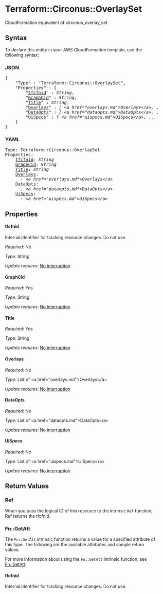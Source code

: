 # Terraform::Circonus::OverlaySet

CloudFormation equivalent of circonus_overlay_set

## Syntax

To declare this entity in your AWS CloudFormation template, use the following syntax:

### JSON

<pre>
{
    "Type" : "Terraform::Circonus::OverlaySet",
    "Properties" : {
        "<a href="#tfcfnid" title="tfcfnid">tfcfnid</a>" : <i>String</i>,
        "<a href="#graphcid" title="GraphCid">GraphCid</a>" : <i>String</i>,
        "<a href="#title" title="Title">Title</a>" : <i>String</i>,
        "<a href="#overlays" title="Overlays">Overlays</a>" : <i>[ &lt;a href=&#34;overlays.md&#34;&gt;Overlays&lt;/a&gt;, ... ]</i>,
        "<a href="#dataopts" title="DataOpts">DataOpts</a>" : <i>[ &lt;a href=&#34;dataopts.md&#34;&gt;DataOpts&lt;/a&gt;, ... ]</i>,
        "<a href="#uispecs" title="UiSpecs">UiSpecs</a>" : <i>[ &lt;a href=&#34;uispecs.md&#34;&gt;UiSpecs&lt;/a&gt;, ... ]</i>
    }
}
</pre>

### YAML

<pre>
Type: Terraform::Circonus::OverlaySet
Properties:
    <a href="#tfcfnid" title="tfcfnid">tfcfnid</a>: <i>String</i>
    <a href="#graphcid" title="GraphCid">GraphCid</a>: <i>String</i>
    <a href="#title" title="Title">Title</a>: <i>String</i>
    <a href="#overlays" title="Overlays">Overlays</a>: <i>
      - &lt;a href=&#34;overlays.md&#34;&gt;Overlays&lt;/a&gt;</i>
    <a href="#dataopts" title="DataOpts">DataOpts</a>: <i>
      - &lt;a href=&#34;dataopts.md&#34;&gt;DataOpts&lt;/a&gt;</i>
    <a href="#uispecs" title="UiSpecs">UiSpecs</a>: <i>
      - &lt;a href=&#34;uispecs.md&#34;&gt;UiSpecs&lt;/a&gt;</i>
</pre>

## Properties

#### tfcfnid

Internal identifier for tracking resource changes. Do not use.

_Required_: No

_Type_: String

_Update requires_: [No interruption](https://docs.aws.amazon.com/AWSCloudFormation/latest/UserGuide/using-cfn-updating-stacks-update-behaviors.html#update-no-interrupt)

#### GraphCid

_Required_: Yes

_Type_: String

_Update requires_: [No interruption](https://docs.aws.amazon.com/AWSCloudFormation/latest/UserGuide/using-cfn-updating-stacks-update-behaviors.html#update-no-interrupt)

#### Title

_Required_: Yes

_Type_: String

_Update requires_: [No interruption](https://docs.aws.amazon.com/AWSCloudFormation/latest/UserGuide/using-cfn-updating-stacks-update-behaviors.html#update-no-interrupt)

#### Overlays

_Required_: No

_Type_: List of &lt;a href=&#34;overlays.md&#34;&gt;Overlays&lt;/a&gt;

_Update requires_: [No interruption](https://docs.aws.amazon.com/AWSCloudFormation/latest/UserGuide/using-cfn-updating-stacks-update-behaviors.html#update-no-interrupt)

#### DataOpts

_Required_: No

_Type_: List of &lt;a href=&#34;dataopts.md&#34;&gt;DataOpts&lt;/a&gt;

_Update requires_: [No interruption](https://docs.aws.amazon.com/AWSCloudFormation/latest/UserGuide/using-cfn-updating-stacks-update-behaviors.html#update-no-interrupt)

#### UiSpecs

_Required_: No

_Type_: List of &lt;a href=&#34;uispecs.md&#34;&gt;UiSpecs&lt;/a&gt;

_Update requires_: [No interruption](https://docs.aws.amazon.com/AWSCloudFormation/latest/UserGuide/using-cfn-updating-stacks-update-behaviors.html#update-no-interrupt)

## Return Values

### Ref

When you pass the logical ID of this resource to the intrinsic `Ref` function, Ref returns the tfcfnid.

### Fn::GetAtt

The `Fn::GetAtt` intrinsic function returns a value for a specified attribute of this type. The following are the available attributes and sample return values.

For more information about using the `Fn::GetAtt` intrinsic function, see [Fn::GetAtt](https://docs.aws.amazon.com/AWSCloudFormation/latest/UserGuide/intrinsic-function-reference-getatt.html).

#### tfcfnid

Internal identifier for tracking resource changes. Do not use.

